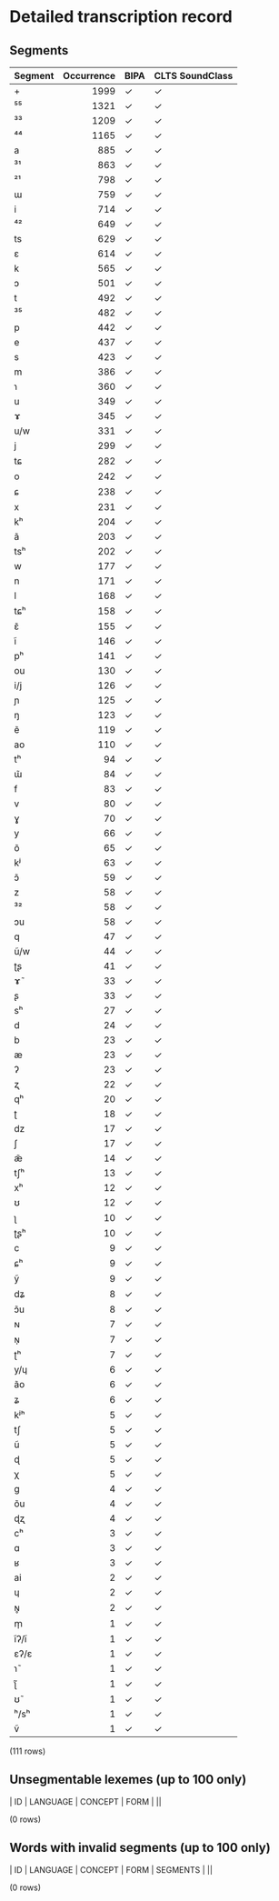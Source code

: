 
# Detailed transcription record

## Segments

| Segment | Occurrence | BIPA | CLTS SoundClass |
|:----------|-------------:|:-------|:------------------|
| + | 1999 | ✓ | ✓ |
| ⁵⁵ | 1321 | ✓ | ✓ |
| ³³ | 1209 | ✓ | ✓ |
| ⁴⁴ | 1165 | ✓ | ✓ |
| a | 885 | ✓ | ✓ |
| ³¹ | 863 | ✓ | ✓ |
| ²¹ | 798 | ✓ | ✓ |
| ɯ | 759 | ✓ | ✓ |
| i | 714 | ✓ | ✓ |
| ⁴² | 649 | ✓ | ✓ |
| ts | 629 | ✓ | ✓ |
| ɛ | 614 | ✓ | ✓ |
| k | 565 | ✓ | ✓ |
| ɔ | 501 | ✓ | ✓ |
| t | 492 | ✓ | ✓ |
| ³⁵ | 482 | ✓ | ✓ |
| p | 442 | ✓ | ✓ |
| e | 437 | ✓ | ✓ |
| s | 423 | ✓ | ✓ |
| m | 386 | ✓ | ✓ |
| ɿ | 360 | ✓ | ✓ |
| u | 349 | ✓ | ✓ |
| ɤ | 345 | ✓ | ✓ |
| u/w | 331 | ✓ | ✓ |
| j | 299 | ✓ | ✓ |
| tɕ | 282 | ✓ | ✓ |
| o | 242 | ✓ | ✓ |
| ɕ | 238 | ✓ | ✓ |
| x | 231 | ✓ | ✓ |
| kʰ | 204 | ✓ | ✓ |
| ã | 203 | ✓ | ✓ |
| tsʰ | 202 | ✓ | ✓ |
| w | 177 | ✓ | ✓ |
| n | 171 | ✓ | ✓ |
| l | 168 | ✓ | ✓ |
| tɕʰ | 158 | ✓ | ✓ |
| ɛ̃ | 155 | ✓ | ✓ |
| ĩ | 146 | ✓ | ✓ |
| pʰ | 141 | ✓ | ✓ |
| ou | 130 | ✓ | ✓ |
| i/j | 126 | ✓ | ✓ |
| ɲ | 125 | ✓ | ✓ |
| ŋ | 123 | ✓ | ✓ |
| ẽ | 119 | ✓ | ✓ |
| ao | 110 | ✓ | ✓ |
| tʰ | 94 | ✓ | ✓ |
| ɯ̃ | 84 | ✓ | ✓ |
| f | 83 | ✓ | ✓ |
| v | 80 | ✓ | ✓ |
| ɣ | 70 | ✓ | ✓ |
| y | 66 | ✓ | ✓ |
| õ | 65 | ✓ | ✓ |
| kʲ | 63 | ✓ | ✓ |
| ɔ̃ | 59 | ✓ | ✓ |
| z | 58 | ✓ | ✓ |
| ³² | 58 | ✓ | ✓ |
| ɔu | 58 | ✓ | ✓ |
| q | 47 | ✓ | ✓ |
| ũ/w | 44 | ✓ | ✓ |
| ʈʂ | 41 | ✓ | ✓ |
| ɤ̃ | 33 | ✓ | ✓ |
| ʂ | 33 | ✓ | ✓ |
| sʰ | 27 | ✓ | ✓ |
| d | 24 | ✓ | ✓ |
| b | 23 | ✓ | ✓ |
| æ | 23 | ✓ | ✓ |
| ʔ | 23 | ✓ | ✓ |
| ʐ | 22 | ✓ | ✓ |
| qʰ | 20 | ✓ | ✓ |
| ʈ | 18 | ✓ | ✓ |
| dz | 17 | ✓ | ✓ |
| ʃ | 17 | ✓ | ✓ |
| æ̃ | 14 | ✓ | ✓ |
| tʃʰ | 13 | ✓ | ✓ |
| xʰ | 12 | ✓ | ✓ |
| ʊ | 12 | ✓ | ✓ |
| ʅ | 10 | ✓ | ✓ |
| ʈʂʰ | 10 | ✓ | ✓ |
| c | 9 | ✓ | ✓ |
| ɕʰ | 9 | ✓ | ✓ |
| ỹ | 9 | ✓ | ✓ |
| dʑ | 8 | ✓ | ✓ |
| ɔ̃u | 8 | ✓ | ✓ |
| ɴ | 7 | ✓ | ✓ |
| ɴ̩ | 7 | ✓ | ✓ |
| ʈʰ | 7 | ✓ | ✓ |
| y/ɥ | 6 | ✓ | ✓ |
| ão | 6 | ✓ | ✓ |
| ʑ | 6 | ✓ | ✓ |
| kʲʰ | 5 | ✓ | ✓ |
| tʃ | 5 | ✓ | ✓ |
| ũ | 5 | ✓ | ✓ |
| ɖ | 5 | ✓ | ✓ |
| χ | 5 | ✓ | ✓ |
| g | 4 | ✓ | ✓ |
| õu | 4 | ✓ | ✓ |
| ɖʐ | 4 | ✓ | ✓ |
| cʰ | 3 | ✓ | ✓ |
| ɑ | 3 | ✓ | ✓ |
| ʁ | 3 | ✓ | ✓ |
| ai | 2 | ✓ | ✓ |
| ɥ | 2 | ✓ | ✓ |
| ɴ̥ | 2 | ✓ | ✓ |
| m̩ | 1 | ✓ | ✓ |
| ĩʔ/ĩ | 1 | ✓ | ✓ |
| ɛʔ/ɛ | 1 | ✓ | ✓ |
| ɿ̃ | 1 | ✓ | ✓ |
| ʅ̃ | 1 | ✓ | ✓ |
| ʊ̃ | 1 | ✓ | ✓ |
| ʰ/sʰ | 1 | ✓ | ✓ |
| ṽ | 1 | ✓ | ✓ |

(111 rows)



## Unsegmentable lexemes (up to 100 only)

| ID | LANGUAGE | CONCEPT | FORM |
||

(0 rows)



## Words with invalid segments (up to 100 only)

| ID | LANGUAGE | CONCEPT | FORM | SEGMENTS |
||

(0 rows)


